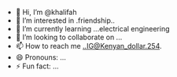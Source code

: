 - 👋 Hi, I’m @khalifah
- 👀 I’m interested in .friendship..
- 🌱 I’m currently learning ...electrical engineering
- 💞️ I’m looking to collaborate on ...
- 📫 How to reach me ..IG@Kenyan_dollar.254.
- 😄 Pronouns: ...
- ⚡ Fun fact: ...

<!---
Davy304/Davy304 is a ✨ special ✨ repository because its `README.md` (this file) appears on your GitHub profile.
You can click the Preview link to take a look at your changes.
--->
